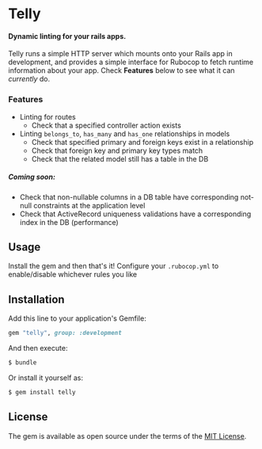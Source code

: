 # Telly

#### Dynamic linting for your rails apps.

Telly runs a simple HTTP server which mounts onto your Rails app in development, and provides a simple
interface for Rubocop to fetch runtime information about your app. Check **Features** below to see
what it can _currently_ do.

### Features

- Linting for routes
  - Check that a specified controller action exists
- Linting `belongs_to`, `has_many` and `has_one` relationships in models
  - Check that specified primary and foreign keys exist in a relationship
  - Check that foreign key and primary key types match
  - Check that the related model still has a table in the DB

##### Coming soon:

- Check that non-nullable columns in a DB table have corresponding not-null constraints at the
  application level
- Check that ActiveRecord uniqueness validations have a corresponding index in the DB (performance)

## Usage

Install the gem and then that's it! Configure your `.rubocop.yml` to enable/disable whichever rules
you like

## Installation
Add this line to your application's Gemfile:

```ruby
gem "telly", group: :development
```

And then execute:
```bash
$ bundle
```

Or install it yourself as:
```bash
$ gem install telly
```

## License
The gem is available as open source under the terms of the [MIT License](https://opensource.org/licenses/MIT).
